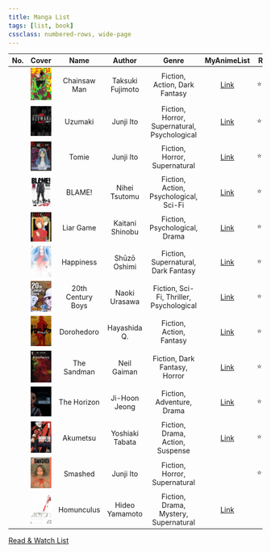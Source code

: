 ```yaml
---
title: Manga List
tags: [list, book]
cssclass: numbered-rows, wide-page
---
```


| No. |                         Cover                          |       Name        |      Author      |                    Genre                     |                              MyAnimeList                               | Rating     |   Status   |
|:---:|:------------------------------------------------------:|:-----------------:|:----------------:|:--------------------------------------------:|:----------------------------------------------------------------------:| ---------- |:----------:|
|     |      ![Chainsaw Man\|72](images/chainsaw-man.jpg)      |   Chainsaw Man    | Taksuki Fujimoto |        Fiction, Action, Dark Fantasy         |       [Link](https://myanimelist.net/manga/116778/Chainsaw_Man)        | ⭐⭐⭐     |  #ongoing  |
|     |           ![Uzumaki\|72](images/uzumaki.jpg)           |      Uzumaki      |    Junji Ito     | Fiction, Horror, Supernatural, Psychological |           [Link](https://myanimelist.net/manga/436/Uzumaki)            | ⭐⭐⭐⭐   | #completed |
|     |            ![Tomie\|72](images/tomie.jpeg)             |       Tomie       |    Junji Ito     |        Fiction, Horror, Supernatural         |            [Link](https://myanimelist.net/manga/912/Tomie)             | ⭐⭐⭐     | #completed |
|     |            ![BLAME!\|72](images/blame.jpg)             |      BLAME!       |  Nihei Tsutomu   |    Fiction, Action, Psychological, Sci-Fi    |            [Link](https://myanimelist.net/manga/149/Blame)             | ⭐⭐⭐⭐   | #completed |
|     |         ![Liar Game\|72](images/liar-game.jpg)         |     Liar Game     | Kaitani Shinobu  |        Fiction, Psychological, Drama         |          [Link](https://myanimelist.net/manga/1649/Liar_Game)          | ⭐⭐       | #completed |
|     |         ![Happiness\|72](images/happiness.jpg)         |     Happiness     |   Shūzō Oshimi   |     Fiction, Supernatural, Dark Fantasy      |         [Link](https://myanimelist.net/manga/85173/Happiness)          | ⭐⭐⭐     | #completed |
|     | ![20th Century Boys\|72](images/20th-century-boys.jpg) | 20th Century Boys |  Naoki Urasawa   |   Fiction, Sci-Fi, Thriller, Psychological   |       [Link](https://myanimelist.net/manga/3/20th_Century_Boys)        | ⭐⭐⭐⭐   | #completed |
|     |        ![Dorohedoro\|72](images/dorohedoro.jpg)        |    Dorohedoro     |   Hayashida Q.   |           Fiction, Action, Fantasy           |         [Link](https://myanimelist.net/manga/1133/Dorohedoro)          | ⭐⭐⭐⭐   | #completed |
|     |       ![The Sandman\|72](images/the-sandman.jpg)       |    The Sandman    |   Neil Gaiman    |        Fiction, Dark Fantasy, Horror         | [Link](https://www.goodreads.com/book/show/23753.The_Absolute_Sandman) | ⭐⭐⭐⭐⭐ | #completed |
|     |       ![The Horizon\|72](images/the-horizon.jpg)       |    The Horizon    |  Ji-Hoon Jeong   |          Fiction, Adventure, Drama           |        [Link](https://myanimelist.net/manga/125036/The_Horizon)        | ⭐⭐⭐⭐⭐ | #completed |
|     |          ![akumetsu\|72](images/akumetsu.jpg)          |     Akumetsu      | Yoshiaki Tabata  |       Fiction, Drama, Action, Suspense       |          [Link](https://myanimelist.net/manga/1101/Akumetsu)           | ⭐⭐⭐     | #completed |
|     |           ![smashed\|72](images/smashed.jpg)           |      Smashed      |    Junji Ito     |        Fiction, Horror, Supernatural         |                                                                        | ⭐⭐⭐     | #completed |
|     |        ![homunculus\|72](images/homunculus.jpg)        |    Homunculus     |  Hideo Yamamoto  |    Fiction, Drama, Mystery, Supernatural     |          [Link](https://myanimelist.net/manga/936/Homunculus)          |            |  #reading  | 

[Read & Watch List](../Read%20&%20Watch%20List.md)